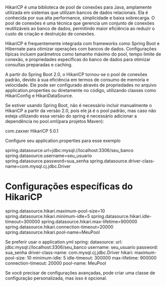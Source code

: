 HikariCP é uma biblioteca de pool de conexões para Java, amplamente utilizada em sistemas que utilizam bancos de dados relacionais. Ela é conhecida por sua alta performance, simplicidade e baixa sobrecarga. O pool de conexões é uma técnica que gerencia um conjunto de conexões reutilizáveis ao banco de dados, permitindo maior eficiência ao reduzir o custo de criação e destruição de conexões.

HikariCP é frequentemente integrada com frameworks como Spring Boot e Hibernate para otimizar operações com bancos de dados. Configurações típicas incluem parâmetros como tamanho máximo do pool, tempo limite de conexão, e propriedades específicas do banco de dados para otimizar consultas preparadas e caching.

A partir do Spring Boot 2.0, o HikariCP tornou-se o pool de conexões padrão, devido à sua eficiência em termos de consumo de memória e velocidade. Ele pode ser configurado através de propriedades no arquivo application.properties ou diretamente no código, utilizando classes como HikariConfig e HikariDataSource​.

Se estiver usando Spring Boot, não é necessário incluir manualmente o HikariCP a partir da versão 2.0, pois ele já é o pool padrão, mas caso não esteja utilizando essa versão do spring é necessário adicionar a dependência no pool.xml(para projetos Maven):

<dependency>
    <groupId>com.zaxxer</groupId>
    <artifactId>HikariCP</artifactId>
    <version>5.0.1</version> <!-- Use a versão mais recente -->
</dependency>

Configure seu application.properties para esse exemplo

spring.datasource.url=jdbc:mysql://localhost:3306/seu_banco
spring.datasource.username=seu_usuario
spring.datasource.password=sua_senha
spring.datasource.driver-class-name=com.mysql.cj.jdbc.Driver

# Configurações específicas do HikariCP
spring.datasource.hikari.maximum-pool-size=10
spring.datasource.hikari.minimum-idle=5
spring.datasource.hikari.idle-timeout=300000
spring.datasource.hikari.max-lifetime=900000
spring.datasource.hikari.connection-timeout=20000
spring.datasource.hikari.pool-name=MeuPool

Se preferir usar o application.yml
spring:
  datasource:
    url: jdbc:mysql://localhost:3306/seu_banco
    username: seu_usuario
    password: sua_senha
    driver-class-name: com.mysql.cj.jdbc.Driver
    hikari:
      maximum-pool-size: 10
      minimum-idle: 5
      idle-timeout: 300000
      max-lifetime: 900000
      connection-timeout: 20000
      pool-name: MeuPool

Se você precisar de configurações avançadas, pode criar uma classe de configuração personalizada, mas isso é opcional.
